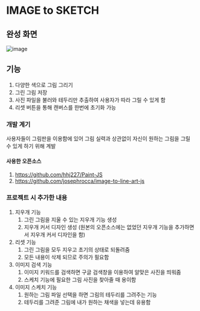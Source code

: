 # IMAGE to SKETCH

## 완성 화면
![image](https://github.com/bullrock33/Paint/assets/129020496/b1000140-da77-452d-9688-b47f882c0f3d)

## 기능
1. 다양한 색으로 그림 그리기
2. 그린 그림 저장
3. 사진 파일을 불러와 테두리만 추출하여 사용자가 따라 그릴 수 있게 함
4. 리셋 버튼을 통해 캔버스를 한번에 초기화 가능


### 개발 계기
사용자들이 그림판을 이용함에 있어 그림 실력과 상관없이 자신이 원하는 그림을 그릴 수 있게 하기 위해 계발


#### 사용한 오픈소스
1. https://github.com/hhj227/Paint-JS 
2. https://github.com/josephrocca/image-to-line-art-js



### 프로젝트 시 추가한 내용
1. 지우개 기능
   1. 그린 그림을 지울 수 있는 지우개 기능 생성
   2. 지우개 커서 디자인 생성 
   (원본의 오픈소스에는 없었던 지우개 기능을 추가하면서 지우개 커서 디자인을 함)
2. 리셋 기능
   1. 그린 그림을 모두 지우고 초기의 상태로 되돌려줌
   2. 모든 내용이 삭제 되므로 주의가 필요함
3. 이미지 검색 기능
   1. 이미지 키워드를 검색하면 구글 검색창을 이용하여 알맞은 사진을 띄워줌
   2. 스케치 기능에 필요한 그림 사진을 찾아줄 때 용이함
4. 이미지 스케치 기능
   1. 원하는 그림 파일 선택을 하면 그림의 테두리를 그려주는 기능
   2. 테두리를 그려준 그림에 내가 원하는 채색을 넣는데 유용함  
   
